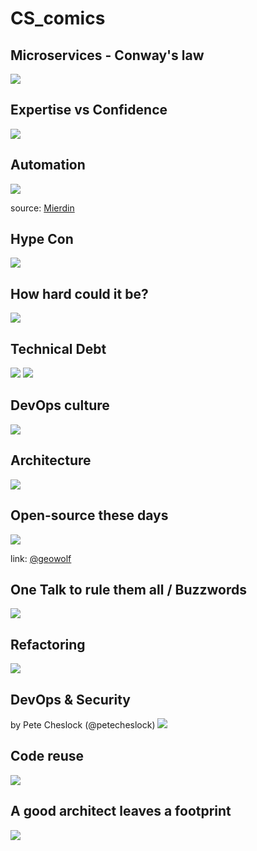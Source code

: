 # CS_comics

## Microservices - Conway's law
![](imgs/microservices_conway's_law.jpg)

## Expertise vs Confidence
![](imgs/expertise_vs_confidence.png)

## Automation
![](imgs/automation.jpg)

source: [Mierdin](https://twitter.com/Mierdin/status/1100535357165240320)

## Hype Con
![](imgs/hype_con.jpg)

## How hard could it be?
![](imgs/dt100424.gif)

## Technical Debt
![](imgs/technical_debt.jpg)
![](imgs/too_busy.jpg)

## DevOps culture
![](imgs/devops-explained.png)

## Architecture
![](imgs/architecture.jpg)

## Open-source these days
![](imgs/open_source_these_days.jpg)

link: [@geowolf](https://twitter.com/geowolf/status/971811346823221248)

## One Talk to rule them all / Buzzwords
![](imgs/One_Talk_to_rule_them_all.jpg)

## Refactoring
![](imgs/refactoring.jpg)


## DevOps & Security
by Pete Cheslock (@petecheslock)
![](imgs/unicorn_devops_sec.png)

## Code reuse
![](imgs/code_reuse.jpg)

## A good architect leaves a footprint
![](imgs/a_good_architect_leaves_a_footprint.jpg)
